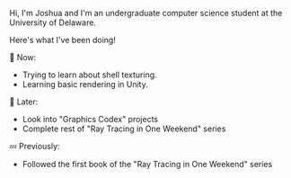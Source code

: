 Hi, I'm Joshua and I'm an undergraduate computer science student at the University of Delaware.

Here's what I've been doing!

💬 Now:
- Trying to learn about shell texturing.
- Learning basic rendering in Unity.

💭 Later:
- Look into "Graphics Codex" projects
- Complete rest of "Ray Tracing in One Weekend" series

💤 Previously:
- Followed the first book of the "Ray Tracing in One Weekend" series
